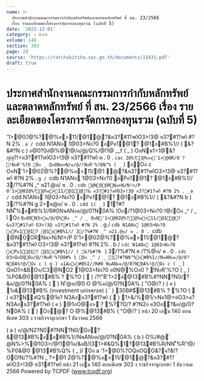 ```yaml
---
name: >-
  ประกาศสำนักงานคณะกรรมการกำกับหลักทรัพย์และตลาดหลักทรัพย์ ที่ สน. 23/2566
  เรื่อง รายละเอียดของโครงการจัดการกองทุนรวม (ฉบับที่ 5)
date: '2023-12-01'
category: ง พิเศษ
volume: 140
section: 303
page: 20
source: 'https://ratchakitcha.soc.go.th/documents/13431.pdf'
draft: true
---
```


# ประกาศสำนักงานคณะกรรมการกำกับหลักทรัพย์และตลาดหลักทรัพย์ ที่ สน. 23/2566 เรื่อง รายละเอียดของโครงการจัดการกองทุนรวม (ฉบับที่ 5)

'1>@02ํ@%?@%ค>11/@1ํ@?&ห3?#1?พ0์O3>!3@ ห3?#1?พ0์ #?N 2% . `a / `cdd N1ANอ 1@03>Nอ?0 อPค1@1? @1อ#B%1// ( &?&#?N c ) อ@0?0อํ@%@!@/ค/@/Q%/@!1@ __f ( _ ) OหNพ1>1@&?ญญ?!>ห3?#1?พ0์O3>!3@ ห3?#1?พ0์ พ . 0 . `cac 2ํ@%?@%ออ'1>@0R/O ? !NอR'%?O Oอ _ QหONพ>N/ค/@/!NอR'%?ON'็% ( _` ) อOอ c OหN'1>@02ํ@%?@%ค>11/@1 ํ@?&ห3?#1?พ0์O3>!3@ ห3?#1?พ0์ #?N 2% . `g / `cdb N1ANอ 1@03>Nอ?0 อPค1@1? @1อ#B%1// 3/?%#?N _^ พ21.@ค/ พ . 0 . `cdb @NOORNพ>N/N!>/P 0'1>@02ํ@%?@%ค>11/@1ํ@?& ห3?#1?พ0์O3>!3@ ห3?#1?พ0์ #?N 2% . _a / `cdd N1ANอ 1@03>Nอ?0 อPค1@1? @1อ#B%1// ( &?&#?N b ) 3/?%#?N g 2>ห@ค/ พ . 0 . `cdd ì( _` ) 1?#?NN'็%อ#B%1//R#0NพANอค/@/0?N0A% !Oอ/?1@03>Nอ?0 !@/Oอ _^ / _ î Oอ ` QหO0N3>ค/@/Q%Oอ _^ / _ OหN'1>@02ํ@%?@%ค>11/@1ํ@?&ห3?#1?พ0์ O3>!3@ ห3?#1?พ0์ #?N 2% . `g / `cdb N1ANอ 1@03>Nอ?0 อPค1@1? @1อ#B%1// 3/?%#?N _^ พ21.@ค/ พ . 0 . `cdb @NOORNพ>N/N!>/P 0'1>@02ํ@%?@%ค>11/@1ํ@?&ห3?#1?พ0์ O3>!3@ ห3?#1?พ0์ #?N 2% . b / `cdc N1ANอ 1@03>Nอ?0 อPค1@1? @1อ#B%1// ( &?&#?N ` ) 3/?%#?N e /?%@ค/ พ . 0 . `cdc O3>QหOQOค/@/!NอR'%?OO#% ì Oอ _^ / _ 1?#?NN'็%อ#B%1//NพANอค/@/0?N0A%!@/Oอ c ( g ) ห1Aออ#B%1//R#0 NพANอค/@/0?N0A%!@/Oอ c ( _` ) QหO1>&BOอ/C3@NO2 1@03>Nอ?0 อ0N@%Oอ0 ? !NอR'%?O ( _ ) %P0&@0@13#B% ? %?O (  ) /?!"B'1>2ค์@13#B%#?NN?N0/?&ค/@/0?N0A% (  ) N'้@ห/@0 O @%ค/@/0?N0A% ( "O@/? ) ( ค ) 1อ&@13#B% (investment universe) ( ` ) 30B#$์@13#B% ? %?O (  ) ห3?Nฑ์Q%@1ค? N3Aอห3?#1?พ0์ (  ) 1>&/%@1/>Nค1@>ห์O3>ค? N3Aอห3?#1?พ0์ ( ค ) @1อO@อ> ? %??O/? #?N2อ ค3Oอ?&ค/@/0?N0A% (  ) Oอํ@? O @%@13#B% ( "O@/? ) หน้า 20 เลม 140 ตอนพิเศษ 303 ง ราชกิจจานุเบกษา 1 ธันวาคม 2566

( a ) ค/@/N2?N0#?NN?N0/Oอ?&@13#B%ออ#B%1//NพANอค/@/0?N0A% ( b ) O%/#@ ํ @N%>%@1O3>/@!1@1ค/&คB/(31>#&Q%1?@13#B%R/NN'็%R'!@/%P0&@0 @13#B%Q% ( _ )î Oอ a '1>@0%?OQหOQO&?ค?&!?OO!N/?%#?N _ $?%/@ค/ พ . 0 . `cdd N'็%!O%R' '1>@0  /?%#?N `a พ20>@0% พ . 0 . `cdd พ1อ%ค์ &B11@!1>C3 N3@$>@1 2ํ@%?@%ค>11/@1ํ@?&ห3?#1?พ0์O3>!3@ ห3?#1?พ0์ หน้า 21 เลม 140 ตอนพิเศษ 303 ง ราชกิจจานุเบกษา 1 ธันวาคม 2566 Powered by TCPDF (www.tcpdf.org)
